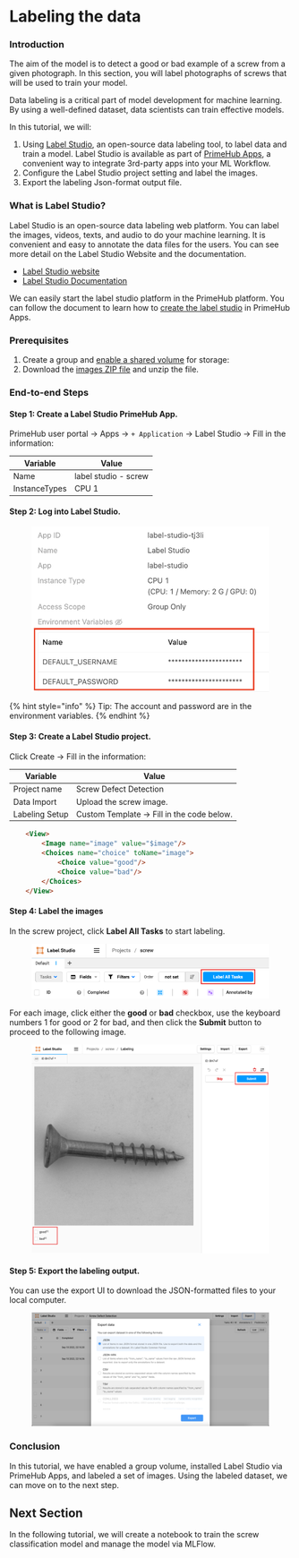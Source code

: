# Labeling the data

### Introduction

The aim of the model is to detect a good or bad example of a screw from a given photograph. In this section, you will label photographs of screws that will be used to train your model.

Data labeling is a critical part of model development for machine learning. By using a well-defined dataset, data scientists can train effective models.

In this tutorial, we will:

1. Using [Label Studio](https://labelstud.io/), an open-source data labeling tool, to label data and train a model. Label Studio is available as part of [PrimeHub Apps](https://docs.primehub.io/docs/primehub-app), a convenient way to integrate 3rd-party apps into your ML Workflow.
2. Configure the Label Studio project setting and label the images.
3. Export the labeling Json-format output file.

### What is Label Studio?

Label Studio is an open-source data labeling web platform. You can label the images, videos, texts, and audio to do your machine learning. It is convenient and easy to annotate the data files for the users. You can see more detail on the Label Studio Website and the documentation.

* [Label Studio website](https://labelstud.io/)
* [Label Studio Documentation](https://labelstud.io/guide/)

We can easily start the label studio platform in the PrimeHub platform. You can follow the document to learn how to [create the label studio](../../user-guide/apps/tutorial/label-dataset-by-label-studio.md) in PrimeHub Apps.

### Prerequisites

1. Create a group and [enable a shared volume](../../administrator-guide/group-management.md#shared-volume) for storage:
2. Download the [images ZIP file](https://www.kaggle.com/datasets/ruruamour/screw-dataset) and unzip the file.

### End-to-end Steps

#### Step 1: Create a Label Studio PrimeHub App.

PrimeHub user portal → Apps → `+ Application` → Label Studio → Fill in the information:

| Variable      | Value                |
| ------------- | -------------------- |
| Name          | label studio - screw |
| InstanceTypes | CPU 1                |

#### Step 2: Log into Label Studio.

<figure><img src="../../.gitbook/assets/primehub-end-to-end-tutorial-label-studio-userpass.png" alt=""><figcaption></figcaption></figure>

{% hint style="info" %}
Tip: The account and password are in the environment variables.
{% endhint %}

#### Step 3: Create a Label Studio project.

Click Create → Fill in the information:

| Variable       | Value                                     |
| -------------- | ----------------------------------------- |
| Project name   | Screw Defect Detection                    |
| Data Import    | Upload the screw image.                   |
| Labeling Setup | Custom Template → Fill in the code below. |

```html
    <View>
        <Image name="image" value="$image"/>
        <Choices name="choice" toName="image">
            <Choice value="good"/>
            <Choice value="bad"/>
        </Choices>
    </View>
```

#### Step 4: Label the images

In the screw project, click **Label All Tasks** to start labeling.

<figure><img src="../../.gitbook/assets/primehub-end-to-end-tutorial-label-studio-tasks.png" alt=""><figcaption></figcaption></figure>

For each image, click either the **good** or **bad** checkbox, use the keyboard numbers 1 for good or 2 for bad, and then click the **Submit** button to proceed to the following image.

<figure><img src="../../.gitbook/assets/primehub-end-to-end-tutorial-label-studio-labeling.png" alt=""><figcaption></figcaption></figure>

#### Step 5: Export the labeling output.

You can use the export UI to download the JSON-formatted files to your local computer.

<figure><img src="../../.gitbook/assets/primehub-end-to-end-tutorial-label-studio-export.png" alt=""><figcaption></figcaption></figure>

### Conclusion

In this tutorial, we have enabled a group volume, installed Label Studio via PrimeHub Apps, and labeled a set of images. Using the labeled dataset, we can move on to the next step.

## Next Section

In the following tutorial, we will create a notebook to train the screw classification model and manage the model via MLFlow.
